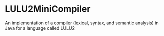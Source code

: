 # LULU2MiniCompiler
An implementation of a compiler (lexical, syntax, and semantic analysis) in Java for a language called LULU2
